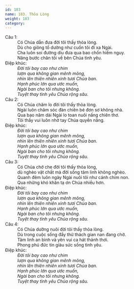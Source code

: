 ```yaml
---
id: 183
name: 183. Thỏa Lòng
weight: 183
category: 
---
```

<dl><dt>Câu 1:</dt><dd data-verse="1">Có Chúa dẫn đưa đời tôi thấy thỏa lòng. <br/>Dù cho giông tố dường như cuốn tôi đi xa Ngài. <br/>Cha luôn soi đường dìu đưa qua bao chốn hiểm nguy. <br/>Nâng bước chân tôi về bên Chúa tình yêu. </dd><dt>Điệp khúc:</dt><dd data-chorus="1"><em>Đời tôi bay cao như chim <br/>lượn qua không gian mênh mông, <br/>nhìn lên thiên nhiên xinh tươi Chúa ban. <br/>Hạnh phúc lớn qua ước muốn, <br/>Ngài ban cho tôi nhưng không. <br/>Tuyệt thay tình yêu Chúa rộng sâu. </em></dd><dt>Câu 2:</dt><dd data-verse="2">Có Chúa chăm lo đời tôi thấy thỏa lòng. <br/>Ngài luôn chăm sóc đàn chiên bé đơn sơ không nhà. <br/>Qua bao năm dài Ngài lo toan nuôi nấng chiên thơ. <br/>Tôi thấy vui luôn nhờ tay Chúa quyền năng. </dd><dt>Điệp khúc:</dt><dd data-chorus="1"><em>Đời tôi bay cao như chim <br/>lượn qua không gian mênh mông, <br/>nhìn lên thiên nhiên xinh tươi Chúa ban. <br/>Hạnh phúc lớn qua ước muốn, <br/>Ngài ban cho tôi nhưng không. <br/>Tuyệt thay tình yêu Chúa rộng sâu. </em></dd><dt>Câu 3:</dt><dd data-verse="3">Có Chúa chở che đời tôi thấy thỏa lòng, <br/>dù nghèo vật chất mà đời sống tâm linh không nghèo. <br/>Quanh đêm luôn ngày Ngài nuôi tôi như cánh chim non. <br/>Qua những khó khăn tạ ơn Chúa nhiều hơn. </dd><dt>Điệp khúc:</dt><dd data-chorus="1"><em>Đời tôi bay cao như chim <br/>lượn qua không gian mênh mông, <br/>nhìn lên thiên nhiên xinh tươi Chúa ban. <br/>Hạnh phúc lớn qua ước muốn, <br/>Ngài ban cho tôi nhưng không. <br/>Tuyệt thay tình yêu Chúa rộng sâu. </em></dd><dt>Câu 4:</dt><dd data-verse="4">Có Chúa dưỡng nuôi đời tôi thấy thỏa lòng. <br/>Dù trong cuộc sống đầy thử thách gian nan đang chờ. <br/>Tâm linh an bình và yên vui ca hát thảnh thơi. <br/>Phong phú đức tin giàu sức sống tình yêu. </dd><dt>Điệp khúc:</dt><dd data-chorus="1"><em>Đời tôi bay cao như chim <br/>lượn qua không gian mênh mông, <br/>nhìn lên thiên nhiên xinh tươi Chúa ban. <br/>Hạnh phúc lớn qua ước muốn, <br/>Ngài ban cho tôi nhưng không. <br/>Tuyệt thay tình yêu Chúa rộng sâu. </em></dd></dl>
